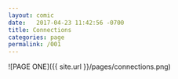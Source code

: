 ```yaml
---
layout: comic
date:   2017-04-23 11:42:56 -0700
title: Connections
categories: page
permalink: /001
---
```

![PAGE ONE]({{ site.url }}/pages/connections.png)
